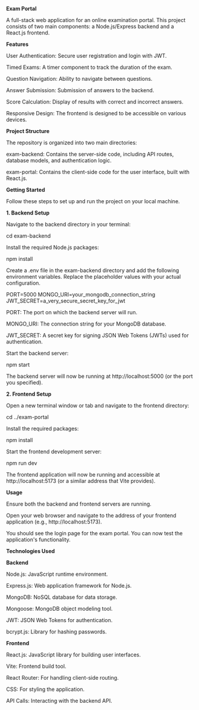 **Exam Portal**

A full-stack web application for an online examination portal. This project consists of two main components: a Node.js/Express backend and a React.js frontend.



**Features**

User Authentication: Secure user registration and login with JWT.

Timed Exams: A timer component to track the duration of the exam.

Question Navigation: Ability to navigate between questions.

Answer Submission: Submission of answers to the backend.

Score Calculation: Display of results with correct and incorrect answers.

Responsive Design: The frontend is designed to be accessible on various devices.

**Project Structure**

The repository is organized into two main directories:

exam-backend: Contains the server-side code, including API routes, database models, and authentication logic.

exam-portal: Contains the client-side code for the user interface, built with React.js.


**Getting Started**

Follow these steps to set up and run the project on your local machine.

**1. Backend Setup**

Navigate to the backend directory in your terminal:

cd exam-backend

Install the required Node.js packages:

npm install

Create a .env file in the exam-backend directory and add the following environment variables. Replace the placeholder values with your actual configuration.

PORT=5000
MONGO_URI=your_mongodb_connection_string
JWT_SECRET=a_very_secure_secret_key_for_jwt

PORT: The port on which the backend server will run.

MONGO_URI: The connection string for your MongoDB database.

JWT_SECRET: A secret key for signing JSON Web Tokens (JWTs) used for authentication.

Start the backend server:

npm start


The backend server will now be running at http://localhost:5000 (or the port you specified).

**2. Frontend Setup**

Open a new terminal window or tab and navigate to the frontend directory:

cd ../exam-portal

Install the required packages:

npm install


Start the frontend development server:

npm run dev


The frontend application will now be running and accessible at http://localhost:5173 (or a similar address that Vite provides).

**Usage**

Ensure both the backend and frontend servers are running.

Open your web browser and navigate to the address of your frontend application (e.g., http://localhost:5173).

You should see the login page for the exam portal. You can now test the application's functionality.

**Technologies Used**

**Backend**

Node.js: JavaScript runtime environment.

Express.js: Web application framework for Node.js.

MongoDB: NoSQL database for data storage.

Mongoose: MongoDB object modeling tool.

JWT: JSON Web Tokens for authentication.

bcrypt.js: Library for hashing passwords.

**Frontend**

React.js: JavaScript library for building user interfaces.

Vite: Frontend build tool.

React Router: For handling client-side routing.

CSS: For styling the application.

API Calls: Interacting with the backend API.
